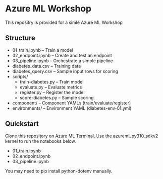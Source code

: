 # Azure ML Workshop

This repositry is provided for a simle Azure ML Workshop

## Structure

- 01_train.ipynb – Train a model
- 02_endpoint.ipynb – Create and test an endpoint
- 03_pipeline.ipynb – Orchestrate a simple pipeline
- diabetes_data.csv – Training data
- diabetes_query.csv – Sample input rows for scoring
- scripts/
  - train-diabetes.py – Train model
  - evaluate.py – Evaluate metrics
  - register.py – Register the model
  - score-diabetes.py – Sample scoring
- component/ – Component YAMLs (train/evaluate/register)
- environments/ – Environment YAML (diabetes-env-01.yml)

## Quickstart

Clone this repository on Azure ML Terminal.
Use the azureml_py310_sdkv2 kernel to run the notebooks below.

- 01_train.ipynb
- 02_endpoint.ipynb
- 03_pipeline.ipynb

You may need to pip install python-dotenv manually.
